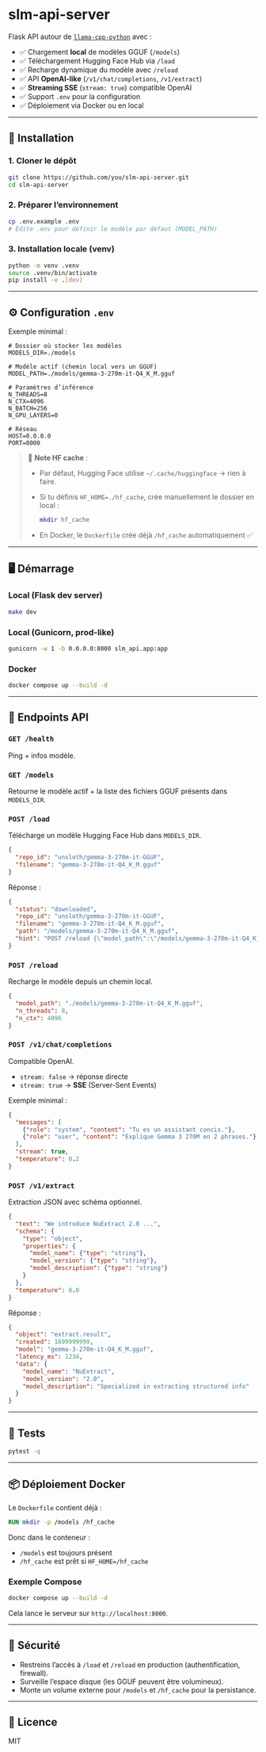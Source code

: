 # slm-api-server

Flask API autour de [`llama-cpp-python`](https://github.com/abetlen/llama-cpp-python) avec :

* ✅ Chargement **local** de modèles GGUF (`/models`)
* ✅ Téléchargement Hugging Face Hub via `/load`
* ✅ Recharge dynamique du modèle avec `/reload`
* ✅ API **OpenAI-like** (`/v1/chat/completions`, `/v1/extract`)
* ✅ **Streaming SSE** (`stream: true`) compatible OpenAI
* ✅ Support `.env` pour la configuration
* ✅ Déploiement via Docker ou en local

---

## 🚀 Installation

### 1. Cloner le dépôt

```bash
git clone https://github.com/you/slm-api-server.git
cd slm-api-server
```

### 2. Préparer l’environnement

```bash
cp .env.example .env
# Édite .env pour définir le modèle par défaut (MODEL_PATH)
```

### 3. Installation locale (venv)

```bash
python -m venv .venv
source .venv/bin/activate
pip install -e .[dev]
```

---

## ⚙️ Configuration `.env`

Exemple minimal :

```dotenv
# Dossier où stocker les modèles
MODELS_DIR=./models

# Modèle actif (chemin local vers un GGUF)
MODEL_PATH=./models/gemma-3-270m-it-Q4_K_M.gguf

# Paramètres d’inférence
N_THREADS=8
N_CTX=4096
N_BATCH=256
N_GPU_LAYERS=0

# Réseau
HOST=0.0.0.0
PORT=8000
```

> 🔹 **Note HF cache** :
>
> * Par défaut, Hugging Face utilise `~/.cache/huggingface` → rien à faire.
> * Si tu définis `HF_HOME=./hf_cache`, crée manuellement le dossier en local :
>
>   ```bash
>   mkdir hf_cache
>   ```
> * En Docker, le `Dockerfile` crée déjà `/hf_cache` automatiquement ✅

---

## 🖥️ Démarrage

### Local (Flask dev server)

```bash
make dev
```

### Local (Gunicorn, prod-like)

```bash
gunicorn -w 1 -b 0.0.0.0:8000 slm_api.app:app
```

### Docker

```bash
docker compose up --build -d
```

---

## 🔌 Endpoints API

### `GET /health`

Ping + infos modèle.

### `GET /models`

Retourne le modèle actif + la liste des fichiers GGUF présents dans `MODELS_DIR`.

### `POST /load`

Télécharge un modèle Hugging Face Hub dans `MODELS_DIR`.

```json
{
  "repo_id": "unsloth/gemma-3-270m-it-GGUF",
  "filename": "gemma-3-270m-it-Q4_K_M.gguf"
}
```

Réponse :

```json
{
  "status": "downloaded",
  "repo_id": "unsloth/gemma-3-270m-it-GGUF",
  "filename": "gemma-3-270m-it-Q4_K_M.gguf",
  "path": "/models/gemma-3-270m-it-Q4_K_M.gguf",
  "hint": "POST /reload {\"model_path\":\"/models/gemma-3-270m-it-Q4_K_M.gguf\"}"
}
```

### `POST /reload`

Recharge le modèle depuis un chemin local.

```json
{
  "model_path": "./models/gemma-3-270m-it-Q4_K_M.gguf",
  "n_threads": 8,
  "n_ctx": 4096
}
```

### `POST /v1/chat/completions`

Compatible OpenAI.

* `stream: false` → réponse directe
* `stream: true` → **SSE** (Server-Sent Events)

Exemple minimal :

```json
{
  "messages": [
    {"role": "system", "content": "Tu es un assistant concis."},
    {"role": "user", "content": "Explique Gemma 3 270M en 2 phrases."}
  ],
  "stream": true,
  "temperature": 0.2
}
```

### `POST /v1/extract`

Extraction JSON avec schéma optionnel.

```json
{
  "text": "We introduce NuExtract 2.0 ...",
  "schema": {
    "type": "object",
    "properties": {
      "model_name": {"type": "string"},
      "model_version": {"type": "string"},
      "model_description": {"type": "string"}
    }
  },
  "temperature": 0.0
}
```

Réponse :

```json
{
  "object": "extract.result",
  "created": 1699999999,
  "model": "gemma-3-270m-it-Q4_K_M.gguf",
  "latency_ms": 1234,
  "data": {
    "model_name": "NuExtract",
    "model_version": "2.0",
    "model_description": "Specialized in extracting structured info"
  }
}
```

---

## 🧪 Tests

```bash
pytest -q
```

---

## 📦 Déploiement Docker

Le `Dockerfile` contient déjà :

```dockerfile
RUN mkdir -p /models /hf_cache
```

Donc dans le conteneur :

* `/models` est toujours présent
* `/hf_cache` est prêt si `HF_HOME=/hf_cache`

### Exemple Compose

```bash
docker compose up --build -d
```

Cela lance le serveur sur `http://localhost:8000`.

---

## 🔐 Sécurité

* Restreins l’accès à `/load` et `/reload` en production (authentification, firewall).
* Surveille l’espace disque (les GGUF peuvent être volumineux).
* Monte un volume externe pour `/models` et `/hf_cache` pour la persistance.

---

## 📜 Licence

MIT
